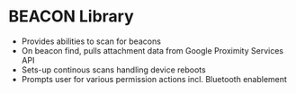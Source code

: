 # BEACON Library
* Provides abilities to scan for beacons 
* On beacon find, pulls attachment data from Google Proximity Services API
* Sets-up continous scans handling device reboots
* Prompts user for various permission actions incl. Bluetooth enablement
